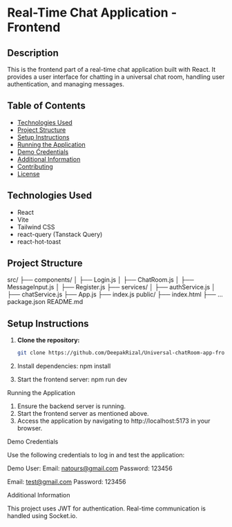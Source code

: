 # Real-Time Chat Application - Frontend

## Description

This is the frontend part of a real-time chat application built with React. It provides a user interface for chatting in a universal chat room, handling user authentication, and managing messages.

## Table of Contents

- [Technologies Used](#technologies-used)
- [Project Structure](#project-structure)
- [Setup Instructions](#setup-instructions)
- [Running the Application](#running-the-application)
- [Demo Credentials](#demo-credentials)
- [Additional Information](#additional-information)
- [Contributing](#contributing)
- [License](#license)

## Technologies Used

- React
- Vite
- Tailwind CSS
- react-query (Tanstack Query)
- react-hot-toast

## Project Structure

src/
  ├── components/
  │ ├── Login.js
  │ ├── ChatRoom.js
  │ ├── MessageInput.js
  │ ├── Register.js
  ├── services/
  │ ├── authService.js
  │ ├── chatService.js
  ├── App.js
  ├── index.js
  public/
  ├── index.html
  ├── ...
  package.json
  README.md

## Setup Instructions

1. **Clone the repository:**

   ```bash
   git clone https://github.com/DeepakRizal/Universal-chatRoom-app-frontend.git

   ```

2. Install dependencies:
   npm install

3. Start the frontend server:
   npm run dev

Running the Application

1. Ensure the backend server is running.
2. Start the frontend server as mentioned above.
3. Access the application by navigating to http://localhost:5173 in your browser.

Demo Credentials

Use the following credentials to log in and test the application:

Demo User:
Email: natours@gmail.com
Password: 123456

Email: test@gmail.com
Password: 123456

Additional Information

This project uses JWT for authentication.
Real-time communication is handled using Socket.io.
